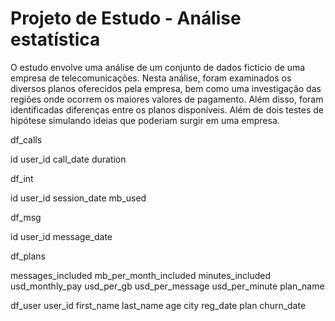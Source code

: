 # Projeto de Estudo - Análise estatística

O estudo envolve uma análise de um conjunto de dados fictício de uma empresa de telecomunicações. Nesta análise, foram examinados os diversos planos oferecidos pela empresa, bem como uma investigação das regiões onde ocorrem os maiores valores de pagamento. Além disso, foram identificadas diferenças entre os planos disponíveis.
Além de dois testes de hipótese simulando ideias que poderiam surgir em uma empresa.

df_calls

id
user_id
call_date
duration

df_int

id
user_id
session_date
mb_used

df_msg

id
user_id
message_date

df_plans

messages_included
mb_per_month_included
minutes_included
usd_monthly_pay
usd_per_gb
usd_per_message
usd_per_minute
plan_name

df_user
user_id	first_name	last_name	age	city	reg_date	plan	churn_date
